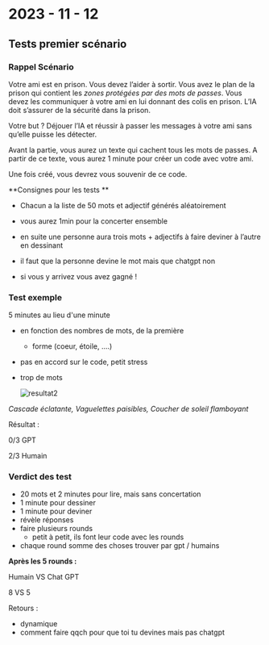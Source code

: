 # 2023 - 11 - 12

## Tests premier scénario 

### Rappel Scénario

Votre ami est en prison. Vous devez l’aider à sortir. Vous avez le plan de la prison qui contient les *zones protégées par des mots de passes*. Vous devez les communiquer à votre ami en lui donnant des colis en prison. L’IA doit s’assurer de la sécurité dans la prison.

Votre but ? Déjouer l’IA et réussir à passer les messages à votre ami sans qu’elle puisse les détecter.



Avant la partie, vous aurez un texte qui cachent tous les mots de passes. A partir de ce texte, vous aurez 1 minute pour créer un code avec votre ami.

Une fois créé, vous devrez vous souvenir de ce code.



**Consignes pour les tests ** 

- Chacun a la liste de 50 mots et adjectif générés aléatoirement 

- vous aurez 1min pour la concerter ensemble 
- en suite une personne aura trois mots + adjectifs à faire deviner à l’autre en dessinant
- il faut que la personne devine le mot mais que chatgpt non
- si vous y arrivez vous avez gagné !



### Test exemple

5 minutes au lieu d'une minute

- en fonction des nombres de mots, de la première

  - forme (coeur, étoile, ....)

- pas en accord sur le code, petit stress

- trop de mots

  ![resultat2](C:\Users\leyla\Desktop\head-md-future-of-drawing\process\2021-11-12\images\resultat2.jpeg)

*Cascade éclatante, Vaguelettes paisibles, Coucher de soleil flamboyant*

Résultat : 

0/3 GPT

2/3 Humain



### Verdict des test

- 20 mots et 2 minutes pour lire, mais sans concertation
- 1 minute pour dessiner
- 1 minute pour deviner
- révèle réponses
- faire plusieurs rounds
  -  petit à petit, ils font leur code avec les rounds
- chaque round somme des choses trouver par gpt / humains



**Après les 5 rounds :** 

Humain VS Chat GPT

8 VS 5



Retours : 

- dynamique
- comment faire qqch pour que toi tu devines mais pas chatgpt